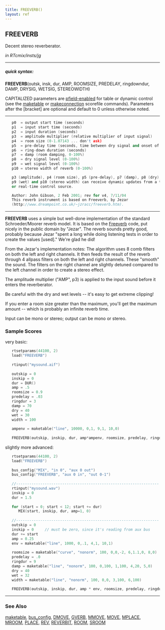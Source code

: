 ```yaml
---
title: FREEVERB()
layout: ref
---
```


## FREEVERB

Decent stereo reverberator.

*in RTcmix/insts/jg*  
  

-----

##### quick syntax:

**FREEVERB**(outsk, insk, dur, AMP, ROOMSIZE, PREDELAY, ringdowndur,
DAMP, DRYSIG, WETSIG, STEREOWIDTH)

CAPITALIZED parameters are [pfield-enabled](pfield-enabled.html) for
table or dynamic control (see the
[maketable](../scorefile/maketable.html) or
[makeconnection](../scorefile/makeconnection.html) scorefile
commands). Parameters after the \[bracket\] are optional and default to
0 unless otherwise noted.

-----

  

```cpp
   p0  = output start time (seconds)
   p1  = input start time (seconds)
   p2  = input duration (seconds)
   p3  = amplitude multiplier (relative multiplier of input signal)
   p4  = room size (0-1.07143 ... don't ask)
   p5  = pre-delay time (seconds, time between dry signal and onset of reverb)
   p6  = ring-down duration (seconds)
   p7  = damp (room damping, 0-100%)
   p8  = dry signal level (0-100%)
   p9  = wet signal level (0-100%)
   p10 = stereo width of reverb (0-100%)

   p3 (amplitude), p4 (room size), p5 (pre-delay), p7 (damp), p8 (dry),
   p9 (wet) and p10 (stereo width) can receive dynamic updates from a table
   or real-time control source.

   Author: John Gibson, 2 Feb 2001; rev for v4, 7/11/04
   This reverb instrument is based on Freeverb, by Jezar
   (http://www.dreampoint.co.uk/~jzracc/freeverb.htm).
```

  

-----

  
**FREEVERB** uses a simple but well-done implementation of the standard
Schroeder/Moorer reverb model. It is based on the
[Freeverb](http://www.dreampoint.co.uk/~jzracc/freeverb.htm) code, put
nicely in the public domain by "Jezar". The reverb sounds pretty good,
probably because Jezar "spent a long while doing listening tests in
order to create the values \[used\]." We're glad he did\!

From the Jezar's implementation notes: The algorithm uses 8 comb filters
on both the left and right channels. It then feeds the result of the
reverb through 4 allpass filters on both the left and right channels.
These "smooth" the sound. The filters on the right channel are slightly
detuned compared to the left channel in order to create a stereo effect.

The amplitude multiplier ("AMP", p3) is applied to the input sound
before it enters the reverberator.

Be careful with the dry and wet levels -- it's easy to get extreme
clipping\!

If you enter a room size greater than the maximum, you'll get the
maximum amount -- which is probably an infinite reverb time.

Input can be mono or stereo; output can be mono or stereo.

### Sample Scores

very basic:

```cpp
   rtsetparams(44100, 2)
   load("FREEVERB")
   
   rtinput("mysound.aif")
   
   outskip = 0
   inskip = 0
   dur = DUR()
   amp = .5
   roomsize = 0.9
   predelay = .03
   ringdur = 3
   damp = 70
   dry = 40
   wet = 30
   width = 100
   
   ampenv = maketable("line", 10000, 0,1, 9,1, 10,0)
   
   FREEVERB(outskip, inskip, dur, amp*ampenv, roomsize, predelay, ringdur, damp, dry, wet, width)
```

  
  
slightly more advanced:

```cpp
   rtsetparams(44100, 2)
   load("FREEVERB")
   
   bus_config("MIX", "in 0", "aux 0 out")
   bus_config("FREEVERB", "aux 0 in", "out 0-1")
   
   //-----------------------------------------------------------------
   rtinput("mysound.wav")
   inskip = 0
   dur = 1.5
   
   for (start = 0; start < 12; start += dur)
      MIX(start, inskip, dur, amp=1, 0)
   
   //-----------------------------------------------------------------
   outskip = 0
   inskip = 0     // must be zero, since it's reading from aux bus
   dur += start
   amp = 0.25
   env = maketable("line", 1000, 0,.1, 4,1, 10,1)
   
   roomsize = maketable("curve", "nonorm", 100, 0,0,-2, 6,1.1,0, 8,0)
   predelay = .0
   ringdur = 9
   damp = maketable("line", "nonorm", 100, 0,100, 1,100, 4,20, 5,0)
   dry = 40
   wet = 32
   width = maketable("line", "nonorm", 100, 0,0, 3,100, 6,100)
   
   FREEVERB(outskip, inskip, dur, amp * env, roomsize, predelay, ringdur, damp, dry, wet, width)
```

  

-----

### See Also

[maketable](../scorefile/maketable.html),
[bus\_config](../scorefile/bus_config.html), [DMOVE](DMOVE.html),
[GVERB](GVERB.html), [MMOVE](MMOVE.html), [MOVE](MOVE.html),
[MPLACE](MPLACE.html), [MROOM](MROOM.html), [PLACE](PLACE.html),
[REV](REV.html), [REVERBIT](REVERBIT.html), [ROOM](ROOM.html),
[SROOM](SROOM.html)
